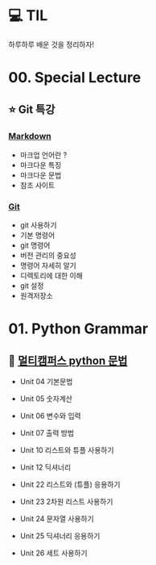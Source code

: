 # 💻 TIL 

하루하루 배운 것을 정리하자! 



# 00. Special Lecture

## ⭐ Git 특강 

### 	[Markdown](https://github.com/handhak0/TIL) 

- 마크업 언어란 ?
- 마크다운 특징
- 마크다운 문법
- 참조 사이트

### 	[Git](https://github.com/handhak0/TIL)

- git 사용하기
- 기본 명령어 
- git 명령어 
- 버전 관리의 중요성 
- 명령어 자세히 알기 
- 디렉토리에 대한 이해 
- git 설정
- 원격저장소 



# 01. Python Grammar

## 📕 [멀티캠퍼스 python 문법](https://github.com/handhak0/python_multicampus)

- Unit 04 기본문법

- Unit 05 숫자계산 

- Unit 06 변수와 입력 

- Unit 07 출력 방법

- Unit 10 리스트와 튜플 사용하기

- Unit 12 딕셔너리 

- Unit 22 리스트와 (튜플) 응용하기

- Unit 23 2차원 리스트 사용하기 

- Unit 24 문자열 사용하기 

- Unit 25 딕셔너리 응용하기 

- Unit 26 세트 사용하기



